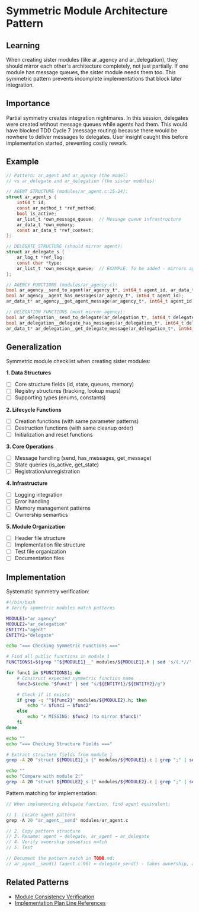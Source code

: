 # Symmetric Module Architecture Pattern

## Learning
When creating sister modules (like ar_agency and ar_delegation), they should mirror each other's architecture completely, not just partially. If one module has message queues, the sister module needs them too. This symmetric pattern prevents incomplete implementations that block later integration.

## Importance
Partial symmetry creates integration nightmares. In this session, delegates were created without message queues while agents had them. This would have blocked TDD Cycle 7 (message routing) because there would be nowhere to deliver messages to delegates. User insight caught this before implementation started, preventing costly rework.

## Example
```c
// Pattern: ar_agent and ar_agency (the model)
// vs ar_delegate and ar_delegation (the sister modules)

// AGENT STRUCTURE (modules/ar_agent.c:15-24):
struct ar_agent_s {
    int64_t id;
    const ar_method_t *ref_method;
    bool is_active;
    ar_list_t *own_message_queue;  // Message queue infrastructure
    ar_data_t *own_memory;
    const ar_data_t *ref_context;
};

// DELEGATE STRUCTURE (should mirror agent):
struct ar_delegate_s {
    ar_log_t *ref_log;
    const char *type;
    ar_list_t *own_message_queue;  // EXAMPLE: To be added - mirrors agent
};

// AGENCY FUNCTIONS (modules/ar_agency.c):
bool ar_agency__send_to_agent(ar_agency_t*, int64_t agent_id, ar_data_t *own_message);
bool ar_agency__agent_has_messages(ar_agency_t*, int64_t agent_id);
ar_data_t* ar_agency__get_agent_message(ar_agency_t*, int64_t agent_id);

// DELEGATION FUNCTIONS (must mirror agency):
bool ar_delegation__send_to_delegate(ar_delegation_t*, int64_t delegate_id, ar_data_t *own_message);  // EXAMPLE: To be implemented
bool ar_delegation__delegate_has_messages(ar_delegation_t*, int64_t delegate_id);  // EXAMPLE: To be implemented
ar_data_t* ar_delegation__get_delegate_message(ar_delegation_t*, int64_t delegate_id);  // EXAMPLE: To be implemented
```

## Generalization
Symmetric module checklist when creating sister modules:

**1. Data Structures**
- [ ] Core structure fields (id, state, queues, memory)
- [ ] Registry structures (tracking, lookup maps)
- [ ] Supporting types (enums, constants)

**2. Lifecycle Functions**
- [ ] Creation functions (with same parameter patterns)
- [ ] Destruction functions (with same cleanup order)
- [ ] Initialization and reset functions

**3. Core Operations**
- [ ] Message handling (send, has_messages, get_message)
- [ ] State queries (is_active, get_state)
- [ ] Registration/unregistration

**4. Infrastructure**
- [ ] Logging integration
- [ ] Error handling
- [ ] Memory management patterns
- [ ] Ownership semantics

**5. Module Organization**
- [ ] Header file structure
- [ ] Implementation file structure
- [ ] Test file organization
- [ ] Documentation files

## Implementation
Systematic symmetry verification:

```bash
#!/bin/bash
# Verify symmetric modules match patterns

MODULE1="ar_agency"
MODULE2="ar_delegation"
ENTITY1="agent"
ENTITY2="delegate"

echo "=== Checking Symmetric Functions ==="

# Find all public functions in module 1
FUNCTIONS1=$(grep "^${MODULE1}__" modules/${MODULE1}.h | sed 's/(.*//' | sed 's/.* //')

for func1 in $FUNCTIONS1; do
    # Construct expected symmetric function name
    func2=$(echo "$func1" | sed "s/${ENTITY1}/${ENTITY2}/g")

    # Check if it exists
    if grep -q "^${func2}" modules/${MODULE2}.h; then
        echo "✓ $func1 ↔ $func2"
    else
        echo "✗ MISSING: $func2 (to mirror $func1)"
    fi
done

echo ""
echo "=== Checking Structure Fields ==="

# Extract structure fields from module 1
grep -A 20 "struct ${MODULE1}_s {" modules/${MODULE1}.c | grep ";" | sed 's/^[[:space:]]*//'

echo ""
echo "Compare with module 2:"
grep -A 20 "struct ${MODULE2}_s {" modules/${MODULE2}.c | grep ";" | sed 's/^[[:space:]]*//'
```

Pattern matching for implementation:
```c
// When implementing delegate function, find agent equivalent:

// 1. Locate agent pattern
grep -A 20 "ar_agent__send" modules/ar_agent.c

// 2. Copy pattern structure
// 3. Rename: agent → delegate, ar_agent → ar_delegate
// 4. Verify ownership semantics match
// 5. Test

// Document the pattern match in TODO.md:
// ar_agent__send() (agent.c:96) ↔ delegate_send() - takes ownership, adds to queue  // EXAMPLE: Pattern mapping
```

## Related Patterns
- [Module Consistency Verification](module-consistency-verification.md)
- [Implementation Plan Line References](implementation-plan-line-references.md)
